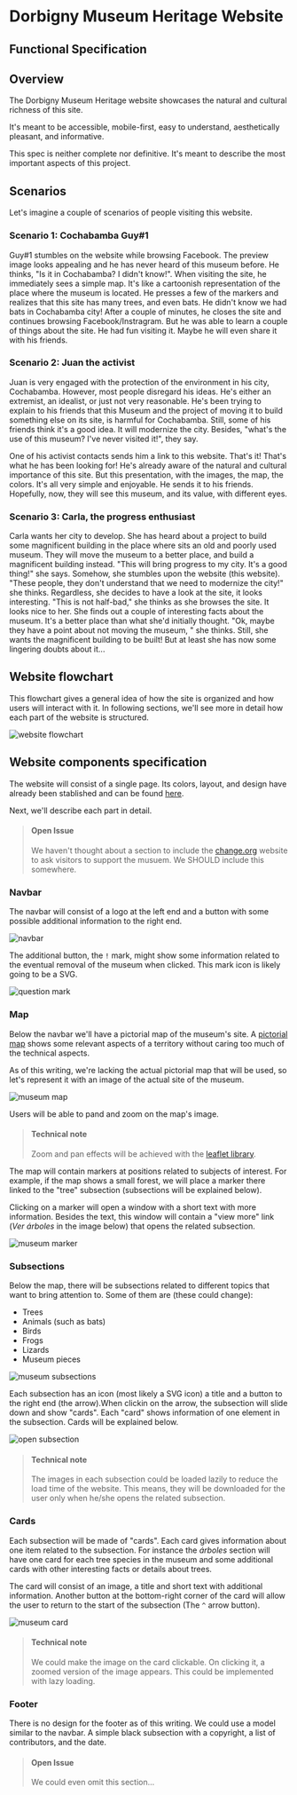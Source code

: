 # Dorbigny Museum Heritage Website

## Functional Specification

## Overview

The Dorbigny Museum Heritage website showcases the natural and cultural richness of this site.

It's meant to be accessible, mobile-first, easy to understand, aesthetically pleasant, and informative.

This spec is neither complete nor definitive. It's meant to describe the most important aspects of this project.

## Scenarios

Let's imagine a couple of scenarios of people visiting this website.

### Scenario 1: Cochabamba Guy#1

Guy#1 stumbles on the website while browsing Facebook. The preview image looks appealing and he has never heard of this museum before. He thinks, "Is it in Cochabamba? I didn't know!". When visiting the site, he immediately sees a simple map. It's like a cartoonish representation of the place where the museum is located. He presses a few of the markers and realizes that this site has many trees, and even bats. He didn't know we had bats in Cochabamba city! After a couple of minutes, he closes the site and continues browsing Facebook/Instragram. But he was able to learn a couple of things about the site. He had fun visiting it. Maybe he will even share it with his friends.

### Scenario 2: Juan the activist

Juan is very engaged with the protection of the environment in his city, Cochabamba. However, most people disregard his ideas. He's either an extremist, an idealist, or just not very reasonable. He's been trying to explain to his friends that this Museum and the project of moving it to build something else on its site, is harmful for Cochabamba. Still, some of his friends think it's a good idea. It will modernize the city. Besides, "what's the use of this museum? I've never visited it!", they say.

One of his activist contacts sends him a link to this website. That's it! That's what he has been looking for! He's already aware of the natural and cultural importance of this site. But this presentation, with the images, the map, the colors. It's all very simple and enjoyable. He sends it to his friends. Hopefully, now, they will see this museum, and its value, with different eyes.

### Scenario 3: Carla, the progress enthusiast

Carla wants her city to develop. She has heard about a project to build some magnificent building in the place where sits an old and poorly used museum. They will move the museum to a better place, and build a magnificent building instead. "This will bring progress to my city. It's a good thing!" she says. Somehow, she stumbles upon the website (this website). "These people, they don't understand that we need to modernize the city!" she thinks. Regardless, she decides to have a look at the site, it looks interesting. "This is not half-bad," she thinks as she browses the site. It looks nice to her. She finds out a couple of interesting facts about the museum. It's a better place than what she'd initially thought. "Ok, maybe they have a point about not moving the museum, " she thinks. Still, she wants the magnificent building to be built! But at least she has now some lingering doubts about it...

## Website flowchart

This flowchart gives a general idea of how the site is organized and how users will interact with it. In following sections, we'll see more in detail how each part of the website is structured.

![website flowchart](/img/museum-flowchart.drawio.svg)

## Website components specification

The website will consist of a single page. Its colors, layout, and design have already been stablished and can be found [here](https://xd.adobe.com/view/6ab5106e-15a8-46fc-b7c6-3c1c70ff038c-3fe6/).

Next, we'll describe each part in detail.

> #### Open Issue
>
> We haven't thought about a section to include the [change.org](https://www.change.org/p/culturasbolivia-minedubol-manfred-reyes-villa-alcalde-de-cochabamba-apoyemos-al-museo-alcides-d-orbigny-para-que-no-pierda-la-biodiversidad-que-alberga) website to ask visitors to support the musuem. We SHOULD include this somewhere.

### Navbar

The navbar will consist of a logo at the left end and a button with some possible additional information to the right end.

![navbar](/img/museum-navbar.jpg)

The additional button, the `!` mark, might show some information related to the eventual removal of the museum when clicked. This mark icon is likely going to be a SVG.

![question mark](/img/museum-question-mark.jpg)

### Map

Below the navbar we'll have a pictorial map of the museum's site. A [pictorial map](https://en.wikipedia.org/wiki/Pictorial_map) shows some relevant aspects of a territory without caring too much of the technical aspects.

As of this writing, we're lacking the actual pictorial map that will be used, so let's represent it with an image of the actual site of the museum.

![museum map](/img/museum-map.jpg)

Users will be able to pand and zoom on the map's image.

> #### Technical note
>
> Zoom and pan effects will be achieved with the [leaflet library](https://leafletjs.com/SlavaUkraini/examples/crs-simple/crs-simple.html).

The map will contain markers at positions related to subjects of interest. For example, if the map shows a small forest, we will place a marker there linked to the "tree" subsection (subsections will be explained below).

Clicking on a marker will open a window with a short text with more information. Besides the text, this window will contain a "view more" link (_Ver árboles_ in the image below) that opens the related subsection.

![museum marker](/img/museum-map-marker.jpg)

### Subsections

Below the map, there will be subsections related to different topics that want to bring attention to. Some of them are (these could change):

- Trees
- Animals (such as bats)
- Birds
- Frogs
- Lizards
- Museum pieces

![museum subsections](/img/museum-subsections.jpg)

Each subsection has an icon (most likely a SVG icon) a title and a button to the right end (the arrow).When clickin on the arrow, the subsection will slide down and show "cards". Each "card" shows information of one element in the subsection. Cards will be explained below.

![open subsection](/img/museum-subsection-open.jpg)

> #### Technical note
>
> The images in each subsection could be loaded lazily to reduce the load time of the website. This means, they will be downloaded for the user only when he/she opens the related subsection.

### Cards

Each subsection will be made of "cards". Each card gives information about one item related to the subsection. For instance the _árboles_ section will have one card for each tree species in the museum and some additional cards with other interesting facts or details about trees.

The card will consist of an image, a title and short text with additional information. Another button at the bottom-right corner of the card will allow the user to return to the start of the subsection (The `^` arrow button).

![museum card](/img/museum-card.jpg)

> #### Technical note
>
> We could make the image on the card clickable. On clicking it, a zoomed version of the image appears. This could be implemented with lazy loading.

### Footer

There is no design for the footer as of this writing. We could use a model similar to the navbar. A simple black subsection with a copyright, a list of contributors, and the date.

> #### Open Issue
>
> We could even omit this section...
